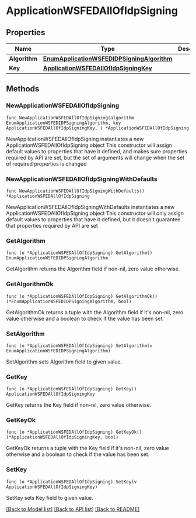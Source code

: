 # ApplicationWSFEDAllOfIdpSigning

## Properties

Name | Type | Description | Notes
------------ | ------------- | ------------- | -------------
**Algorithm** | [**EnumApplicationWSFEDIDPSigningAlgorithm**](EnumApplicationWSFEDIDPSigningAlgorithm.md) |  | 
**Key** | [**ApplicationWSFEDAllOfIdpSigningKey**](ApplicationWSFEDAllOfIdpSigningKey.md) |  | 

## Methods

### NewApplicationWSFEDAllOfIdpSigning

`func NewApplicationWSFEDAllOfIdpSigning(algorithm EnumApplicationWSFEDIDPSigningAlgorithm, key ApplicationWSFEDAllOfIdpSigningKey, ) *ApplicationWSFEDAllOfIdpSigning`

NewApplicationWSFEDAllOfIdpSigning instantiates a new ApplicationWSFEDAllOfIdpSigning object
This constructor will assign default values to properties that have it defined,
and makes sure properties required by API are set, but the set of arguments
will change when the set of required properties is changed

### NewApplicationWSFEDAllOfIdpSigningWithDefaults

`func NewApplicationWSFEDAllOfIdpSigningWithDefaults() *ApplicationWSFEDAllOfIdpSigning`

NewApplicationWSFEDAllOfIdpSigningWithDefaults instantiates a new ApplicationWSFEDAllOfIdpSigning object
This constructor will only assign default values to properties that have it defined,
but it doesn't guarantee that properties required by API are set

### GetAlgorithm

`func (o *ApplicationWSFEDAllOfIdpSigning) GetAlgorithm() EnumApplicationWSFEDIDPSigningAlgorithm`

GetAlgorithm returns the Algorithm field if non-nil, zero value otherwise.

### GetAlgorithmOk

`func (o *ApplicationWSFEDAllOfIdpSigning) GetAlgorithmOk() (*EnumApplicationWSFEDIDPSigningAlgorithm, bool)`

GetAlgorithmOk returns a tuple with the Algorithm field if it's non-nil, zero value otherwise
and a boolean to check if the value has been set.

### SetAlgorithm

`func (o *ApplicationWSFEDAllOfIdpSigning) SetAlgorithm(v EnumApplicationWSFEDIDPSigningAlgorithm)`

SetAlgorithm sets Algorithm field to given value.


### GetKey

`func (o *ApplicationWSFEDAllOfIdpSigning) GetKey() ApplicationWSFEDAllOfIdpSigningKey`

GetKey returns the Key field if non-nil, zero value otherwise.

### GetKeyOk

`func (o *ApplicationWSFEDAllOfIdpSigning) GetKeyOk() (*ApplicationWSFEDAllOfIdpSigningKey, bool)`

GetKeyOk returns a tuple with the Key field if it's non-nil, zero value otherwise
and a boolean to check if the value has been set.

### SetKey

`func (o *ApplicationWSFEDAllOfIdpSigning) SetKey(v ApplicationWSFEDAllOfIdpSigningKey)`

SetKey sets Key field to given value.



[[Back to Model list]](../README.md#documentation-for-models) [[Back to API list]](../README.md#documentation-for-api-endpoints) [[Back to README]](../README.md)


